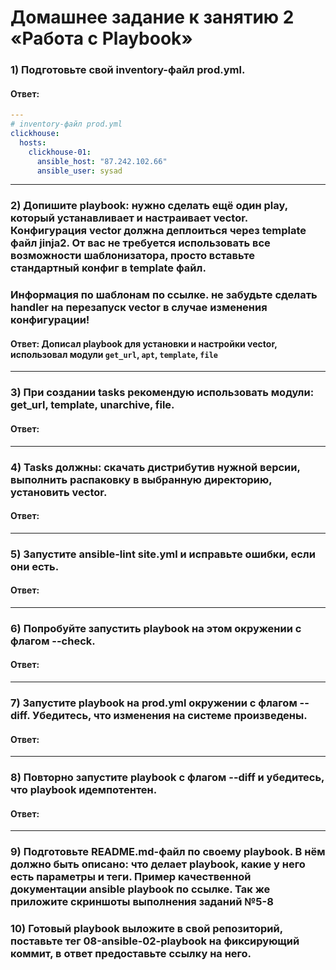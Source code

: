 # Домашнее задание к занятию 2 «Работа с Playbook»

### 1) Подготовьте свой inventory-файл prod.yml.

#### Ответ: 
```yaml 
---
# inventory-файл prod.yml
clickhouse:
  hosts:
    clickhouse-01:
      ansible_host: "87.242.102.66"
      ansible_user: sysad

```
---

### 2) Допишите playbook: нужно сделать ещё один play, который устанавливает и настраивает vector. Конфигурация vector должна деплоиться через template файл jinja2. От вас не требуется использовать все возможности шаблонизатора, просто вставьте стандартный конфиг в template файл. 
### Информация по шаблонам по ссылке. не забудьте сделать handler на перезапуск vector в случае изменения конфигурации!

#### Ответ: Дописал playbook для установки и настройки vector, использовал модули `get_url`, `apt`, `template`, `file`

---

### 3) При создании tasks рекомендую использовать модули: get_url, template, unarchive, file.

#### Ответ:
---

### 4) Tasks должны: скачать дистрибутив нужной версии, выполнить распаковку в выбранную директорию, установить vector.

#### Ответ:
---

### 5) Запустите ansible-lint site.yml и исправьте ошибки, если они есть.

#### Ответ:
---

### 6) Попробуйте запустить playbook на этом окружении с флагом --check.

#### Ответ:
---

### 7) Запустите playbook на prod.yml окружении с флагом --diff. Убедитесь, что изменения на системе произведены.

#### Ответ:
---

### 8) Повторно запустите playbook с флагом --diff и убедитесь, что playbook идемпотентен.

#### Ответ:
---

### 9) Подготовьте README.md-файл по своему playbook. В нём должно быть описано: что делает playbook, какие у него есть параметры и теги. Пример качественной документации ansible playbook по ссылке. Так же приложите скриншоты выполнения заданий №5-8
### 10) Готовый playbook выложите в свой репозиторий, поставьте тег 08-ansible-02-playbook на фиксирующий коммит, в ответ предоставьте ссылку на него.
